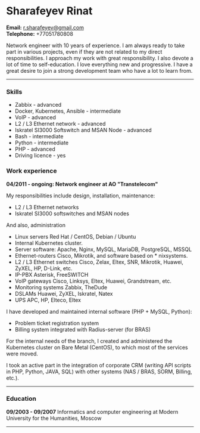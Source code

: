 # Sharafeyev Rinat

**Email:**		r.sharafeyev@gmail.com\
**Telephone:**		+77051780808  

Network engineer with 10 years of experience. I am always ready to take part in various projects, even if they are not related to my direct responsibilities. I approach my work with great responsibility. I also devote a lot of time to self-education. I love everything new and progressive. I have a great desire to join a strong development team who have a lot to learn from.
***

### Skills
+ Zabbix - advanced
+ Docker, Kubernetes, Ansible - intermediate
+ VoIP - advanced
+ L2 / L3 Ethernet network - advanced
+ Iskratel SI3000 Softswitch and MSAN Node - advanced
+ Bash - intermediate
+ Python - intermediate
+ PHP - advanced
+ Driving licence - yes

### Work experience
**04/2011 - ongoing: Network engineer at AO "Transtelecom"**  

My responsibilities include design, installation, maintenance:
* L2 / L3 Ethernet networks
* Iskratel SI3000 softswitches and MSAN nodes  

And also, administration
* Linux servers Red Hat / CentOS, Debian / Ubuntu
* Internal Kubernetes cluster.
* Server software: Apache, Nginx, MySQL, MariaDB, PostgreSQL, MSSQL
* Ethernet-routers Cisco, Mikrotik, and software based on * nixsystems.
* L2 / L3 Ethernet switches Cisco, Zelax, Eltex, SNR, Mikrotik, Huawei, ZyXEL, HP, D-Link, etc.
* IP-PBX Asterisk, FreeSWITCH
* VoIP gateways Cisco, Linksys, Eltex, Huawei, Grandstream, etc.
* Monitoring systems Zabbix, TheDude
* DSLAMs Huawei, ZyXEL, Iskratel, Natex
* UPS APC, HP, Elteco, Eltex  

I have developed and maintained internal software (PHP + MySQL, Python):
* Problem ticket registration system
* Billing system integrated with Radius-server (for BRAS)

For the internal needs of the branch, I created and administered the
Kubernetes cluster on Bare Metal (CentOS), to which most of the
services were moved.  

I took an active part in the integration of corporate CRM (writing API
scripts in PHP, Python, JAVA, SQL) with other systems (NAS / BRAS,
SORM, Billing, etc.).
***

### Education
**09/2003 - 09/2007** Informatics and computer engineering at Modern
University for the Humanities, Moscow
***
